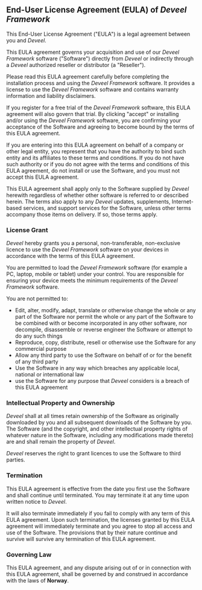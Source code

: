 ## End-User License Agreement (EULA) of *Deveel Framework*

This End-User License Agreement ("EULA") is a legal agreement between you and *Deveel*.

This EULA agreement governs your acquisition and use of our *Deveel Framework* software ("Software") directly from *Deveel* or indirectly through a *Deveel* authorized reseller or distributor (a "Reseller").

Please read this EULA agreement carefully before completing the installation process and using the *Deveel Framework* software. It provides a license to use the *Deveel Framework* software and contains warranty information and liability disclaimers.

If you register for a free trial of the *Deveel Framework* software, this EULA agreement will also govern that trial. By clicking "accept" or installing and/or using the *Deveel Framework* software, you are confirming your acceptance of the Software and agreeing to become bound by the terms of this EULA agreement.

If you are entering into this EULA agreement on behalf of a company or other legal entity, you represent that you have the authority to bind such entity and its affiliates to these terms and conditions. If you do not have such authority or if you do not agree with the terms and conditions of this EULA agreement, do not install or use the Software, and you must not accept this EULA agreement.

This EULA agreement shall apply only to the Software supplied by *Deveel* herewith regardless of whether other software is referred to or described herein. The terms also apply to any *Deveel* updates, supplements, Internet-based services, and support services for the Software, unless other terms accompany those items on delivery. If so, those terms apply.

### License Grant

*Deveel* hereby grants you a personal, non-transferable, non-exclusive licence to use the *Deveel Framework* software on your devices in accordance with the terms of this EULA agreement.

You are permitted to load the *Deveel Framework* software (for example a PC, laptop, mobile or tablet) under your control. You are responsible for ensuring your device meets the minimum requirements of the *Deveel Framework* software.

You are not permitted to:

*   Edit, alter, modify, adapt, translate or otherwise change the whole or any part of the Software nor permit the whole or any part of the Software to be combined with or become incorporated in any other software, nor decompile, disassemble or reverse engineer the Software or attempt to do any such things
*   Reproduce, copy, distribute, resell or otherwise use the Software for any commercial purpose
*   Allow any third party to use the Software on behalf of or for the benefit of any third party
*   Use the Software in any way which breaches any applicable local, national or international law
*   use the Software for any purpose that *Deveel* considers is a breach of this EULA agreement

### Intellectual Property and Ownership

*Deveel* shall at all times retain ownership of the Software as originally downloaded by you and all subsequent downloads of the Software by you. The Software (and the copyright, and other intellectual property rights of whatever nature in the Software, including any modifications made thereto) are and shall remain the property of *Deveel*.

*Deveel* reserves the right to grant licences to use the Software to third parties.

### Termination

This EULA agreement is effective from the date you first use the Software and shall continue until terminated. You may terminate it at any time upon written notice to *Deveel*.

It will also terminate immediately if you fail to comply with any term of this EULA agreement. Upon such termination, the licenses granted by this EULA agreement will immediately terminate and you agree to stop all access and use of the Software. The provisions that by their nature continue and survive will survive any termination of this EULA agreement.

### Governing Law

This EULA agreement, and any dispute arising out of or in connection with this EULA agreement, shall be governed by and construed in accordance with the laws of **Norway**.